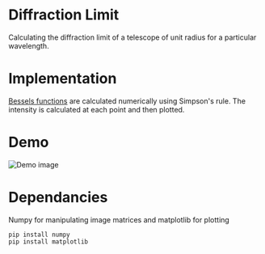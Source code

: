 # Diffraction Limit

Calculating the diffraction limit of a telescope of unit radius for a particular wavelength.

# Implementation

[Bessels functions](https://en.wikipedia.org/wiki/Bessel_function) are calculated numerically using Simpson's rule. The intensity is calculated at each point and then plotted.

# Demo

![Demo image](./test_images/demo.png)

# Dependancies

Numpy for manipulating image matrices and matplotlib for plotting
```
pip install numpy
pip install matplotlib
```
